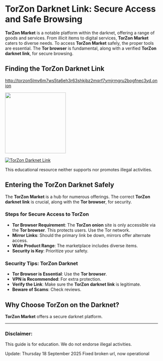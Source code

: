 # TorZon Darknet Link: Secure Access and Safe Browsing

**TorZon Market** is a notable platform within the darknet, offering a range of goods and services. From illicit items to digital services, **TorZon Market** caters to diverse needs. To access **TorZon Market** safely, the proper tools are essential. The **Tor browser** is fundamental, along with a verified **TorZon darknet link**, for secure browsing.

## Finding the TorZon Darknet Link

http://torzon5lmv6m7ws5ta6eh3r63shkjbz2mqrf7ymjrmgru2bogfnec3yd.onion

[<img src="/templates/prior.webp" width="200">](http://torzon5lmv6m7ws5ta6eh3r63shkjbz2mqrf7ymjrmgru2bogfnec3yd.onion)

<a href="http://torzon5lmv6m7ws5ta6eh3r63shkjbz2mqrf7ymjrmgru2bogfnec3yd.onion"><img src="/templates/done.webp" alt="TorZon Darknet Link" style="max-width: 100%;"></a>

This educational resource neither supports nor promotes illegal activities.

## Entering the TorZon Darknet Safely

The **TorZon Market** is a hub for numerous offerings. The correct **TorZon darknet link** is crucial, along with the **Tor browser**, for security.

### Steps for Secure Access to TorZon

*   **Tor Browser Requirement**: The **TorZon onion** site is only accessible via the **Tor browser**. This protects users. Use the Tor network.
*   **Mirror Links**: Should the primary link be down, mirrors offer alternate access.
*   **Wide Product Range**: The marketplace includes diverse items.
*   **Security is Key**: Prioritize your safety.

### Security Tips: TorZon Darknet

*   **Tor Browser is Essential**: Use the **Tor browser**.
*   **VPN is Recommended**: For extra protection.
*   **Verify the Link**: Make sure the **TorZon darknet link** is legitimate.
*   **Beware of Scams**: Check reviews.

## Why Choose TorZon on the Darknet?

**TorZon Market** offers a secure darknet platform.

---

### Disclaimer:

This guide is for education. We do not endorse illegal activities.



























Update:  Thursday 18 September 2025 Fixed broken url, now operational